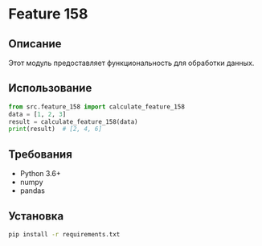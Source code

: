 # Feature 158
## Описание
Этот модуль предоставляет функциональность для обработки данных.
## Использование
```python
from src.feature_158 import calculate_feature_158
data = [1, 2, 3]
result = calculate_feature_158(data)
print(result)  # [2, 4, 6]
```
## Требования
- Python 3.6+
- numpy
- pandas
## Установка
```bash
pip install -r requirements.txt
```